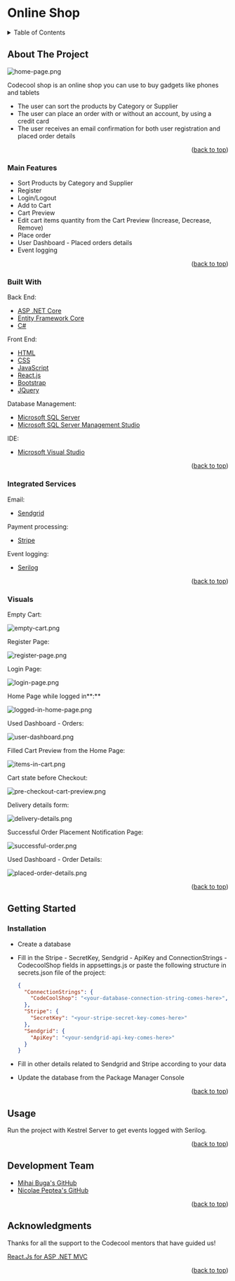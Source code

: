 <div id="top"></div>

# Online Shop

<!-- TABLE OF CONTENTS -->
<details>
  <summary>Table of Contents</summary>
  <ol>
    <li>
      <a href="#about-the-project">About The Project</a>
      <ul>
        <li><a href="#main-features">Main Features</a></li>
        <li><a href="#integrated-services">Integrated Services</a></li>
        <li><a href="#built-with">Built With</a></li>
        <li><a href="#visuals">Visuals</a></li>
      </ul>
    </li>
    <li>
      <a href="#getting-started">Getting Started</a>
      <ul>
        <li><a href="#installation">Installation</a></li>
      </ul>
    </li>
    <li><a href="#usage">Usage</a></li>
    <li><a href="#development-team">Development Team</a></li>
    <li><a href="#acknowledgments">Acknowledgments</a></li>
  </ol>
</details>



<!-- ABOUT THE PROJECT -->
## About The Project

![home-page.png][home-page]

Codecool shop is an online shop you can use to buy gadgets like phones and tablets

- The user can sort the products by Category or Supplier
- The user can place an order with or without an account, by using a credit card
- The user receives an email confirmation for both user registration and placed order details

<p align="right">(<a href="#top">back to top</a>)</p>


### Main Features

- Sort Products by Category and Supplier
- Register
- Login/Logout
- Add to Cart
- Cart Preview
- Edit cart items quantity from the Cart Preview (Increase, Decrease, Remove)
- Place order
- User Dashboard - Placed orders details
- Event logging

<p align="right">(<a href="#top">back to top</a>)</p>

### Built With

Back End:
* [ASP .NET Core][asp-net-core]
* [Entity Framework Core][ef-core]
* [C#][c#]

Front End:
* [HTML][html]
* [CSS][css]
* [JavaScript][js]
* [React.js][react]
* [Bootstrap][bootstrap]
* [JQuery][jquery]

Database Management:
* [Microsoft SQL Server][msql-server]
* [Microsoft SQL Server Management Studio][ssms]

IDE:
* [Microsoft Visual Studio][visual-studio]

<p align="right">(<a href="#top">back to top</a>)</p>


### Integrated Services

Email:
* [Sendgrid][sendgrid]

Payment processing:
* [Stripe][stripe]

Event logging:
* [Serilog][serilog]

<p align="right">(<a href="#top">back to top</a>)</p>

### Visuals

Empty Cart:

![empty-cart.png][empty-cart]

Register Page:

![register-page.png][register-page]

Login Page:

![login-page.png][login-page]

Home Page while logged in**:**

![logged-in-home-page.png][logged-in-home-page]

Used Dashboard - Orders:

![user-dashboard.png][user-dashboard]

Filled Cart Preview from the Home Page:

![items-in-cart.png][items-in-cart]

Cart state before Checkout:

![pre-checkout-cart-preview.png][pre-checkout-cart-preview]

Delivery details form:

![delivery-details.png][delivery-details]

Successful Order Placement Notification Page:

![successful-order.png][successful-order]

Used Dashboard - Order Details:

![placed-order-details.png][placed-order-details]

<p align="right">(<a href="#top">back to top</a>)</p>


<!-- GETTING STARTED -->
## Getting Started

### Installation

- Create a database
- Fill in the Stripe - SecretKey, Sendgrid - ApiKey and ConnectionStrings - CodecoolShop fields in appsettings.js or paste the following structure in secrets.json file of the project:
    
    ```json
    {
      "ConnectionStrings": {
        "CodeCoolShop": "<your-database-connection-string-comes-here>",
      },
      "Stripe": {
        "SecretKey": "<your-stripe-secret-key-comes-here>"
      },
      "Sendgrid": {
        "ApiKey": "<your-sendgrid-api-key-comes-here>"
      }
    }
    ```
    
- Fill in other details related to Sendgrid and Stripe according to your data
- Update the database from the Package Manager Console

<p align="right">(<a href="#top">back to top</a>)</p>



<!-- USAGE EXAMPLES -->
## Usage

Run the project with Kestrel Server to get events logged with Serilog.

<p align="right">(<a href="#top">back to top</a>)</p>


## Development Team

* [Mihai Buga's GitHub][mihai-buga]
* [Nicolae Peptea's GitHub][nicolae-peptea]

<p align="right">(<a href="#top">back to top</a>)</p>

<!-- ACKNOWLEDGMENTS -->
## Acknowledgments

Thanks for all the support to the Codecool mentors that have guided us!

[React.Js for ASP .NET MVC][react-net]

<p align="right">(<a href="#top">back to top</a>)</p>



<!-- MARKDOWN LINKS & IMAGES -->
[contributors-shield]: https://img.shields.io/github/contributors/othneildrew/Best-README-Template.svg?style=for-the-badge
[contributors-url]: https://github.com/mihaibuga/online-shop/graphs/contributors
[linkedin-shield]: https://img.shields.io/badge/-LinkedIn-black.svg?style=for-the-badge&logo=linkedin&colorB=555
[linkedin-url]: https://www.linkedin.com/in/mihai-buga

[asp-net-core]: https://dotnet.microsoft.com/en-us/learn/aspnet/what-is-aspnet-core
[ef-core]: https://docs.microsoft.com/en-us/ef/core/
[c#]: https://docs.microsoft.com/en-us/dotnet/csharp/
[html]: https://html.com/
[css]: https://www.w3.org/Style/CSS/Overview.en.html
[js]: https://www.javascript.com/
[react]: https://reactjs.org/
[react-net]: https://reactjs.net/
[bootstrap]: https://getbootstrap.com
[jquery]: https://jquery.com
[msql-server]: https://www.microsoft.com/en-us/sql-server/sql-server-2019
[ssms]: https://docs.microsoft.com/en-us/sql/ssms/download-sql-server-management-studio-ssms?view=sql-server-ver15
[visual-studio]: https://visualstudio.microsoft.com/

[mihai-buga]: https://github.com/mihaibuga
[nicolae-peptea]: https://github.com/Nicolae-Peptea

[sendgrid]: https://sendgrid.com/
[stripe]: https://stripe.com/
[serilog]: https://serilog.net/

[home-page]: src/Codecool.CodecoolShop/wwwroot/img/captures/home-page.png
[empty-cart]: src/Codecool.CodecoolShop/wwwroot/img/captures/empty-cart.png
[register-page]: src/Codecool.CodecoolShop/wwwroot/img/captures/register-page.png
[login-page]: src/Codecool.CodecoolShop/wwwroot/img/captures/login-page.png
[logged-in-home-page]: src/Codecool.CodecoolShop/wwwroot/img/captures/logged-in-home-page.png
[user-dashboard]: src/Codecool.CodecoolShop/wwwroot/img/captures/user-dashboard.png
[items-in-cart]: src/Codecool.CodecoolShop/wwwroot/img/captures/items-in-cart.png
[pre-checkout-cart-preview]: src/Codecool.CodecoolShop/wwwroot/img/captures/pre-checkout-cart-preview.png
[delivery-details]: src/Codecool.CodecoolShop/wwwroot/img/captures/delivery-details.png
[successful-order]: src/Codecool.CodecoolShop/wwwroot/img/captures/successful-order.png
[placed-order-details]: src/Codecool.CodecoolShop/wwwroot/img/captures/placed-order-details.png

